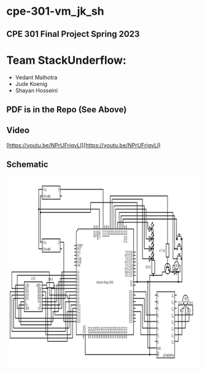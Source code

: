 # cpe-301-vm_jk_sh
## CPE 301 Final Project Spring 2023

# Team StackUnderflow:
- Vedant Malhotra
- Jude Koenig
- Shayan Hosseini

## PDF is in the Repo (See Above)

## Video
[https://youtu.be/NPrUFrjqvLI](https://youtu.be/NPrUFrjqvLI) 

## Schematic
<p>
  <img src="Useful Files/circuit.png" height="500">
</p>
